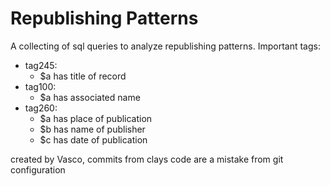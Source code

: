 # Republishing Patterns
A collecting of sql queries to analyze republishing patterns. 
Important tags:
- tag245: 
	- $a has title of record
- tag100:
	- $a has associated name
- tag260:
	- $a has place of publication
	- $b has name of publisher 
	- $c has date of publication 

created by Vasco, commits from clays code are a mistake from git configuration

